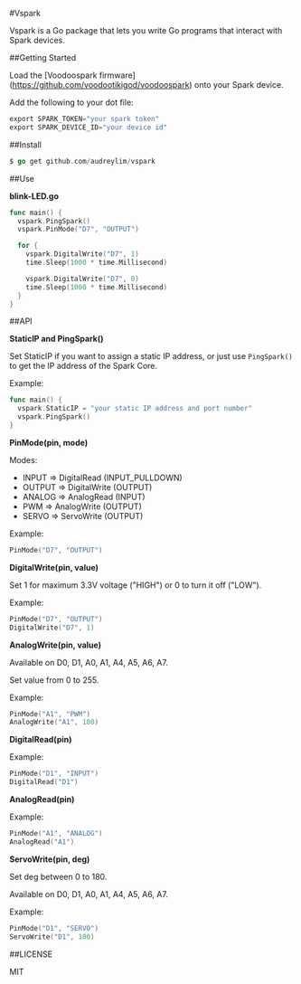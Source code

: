 #Vspark

Vspark is a Go package that lets you write Go programs that interact with Spark devices.

##Getting Started

Load the [Voodoospark firmware] (https://github.com/voodootikigod/voodoospark) onto your Spark device. 

Add the following to your dot file:

```go
export SPARK_TOKEN="your spark token"
export SPARK_DEVICE_ID="your device id"
```

##Install

```go
$ go get github.com/audreylim/vspark
```

##Use

**blink-LED.go**

```go
func main() {
  vspark.PingSpark()
  vspark.PinMode("D7", "OUTPUT")

  for {
    vspark.DigitalWrite("D7", 1)
    time.Sleep(1000 * time.Millisecond)

    vspark.DigitalWrite("D7", 0)
    time.Sleep(1000 * time.Millisecond)
  }
}
```

##API

**StaticIP and PingSpark()**

Set StaticIP if you want to assign a static IP address, or just use `PingSpark()` to get the IP address of the Spark Core.

Example:
```go 
func main() {
  vspark.StaticIP = "your static IP address and port number"
  vspark.PingSpark()
}
```  

**PinMode(pin, mode)**

Modes:
- INPUT => DigitalRead (INPUT_PULLDOWN)
- OUTPUT => DigitalWrite (OUTPUT)
- ANALOG => AnalogRead (INPUT)
- PWM => AnalogWrite (OUTPUT)
- SERVO => ServoWrite (OUTPUT)

Example: 
```go
PinMode("D7", "OUTPUT")
```

**DigitalWrite(pin, value)**

Set 1 for maximum 3.3V voltage ("HIGH") or 0 to turn it off ("LOW").

Example: 
```go
PinMode("D7", "OUTPUT")
DigitalWrite("D7", 1)
```

**AnalogWrite(pin, value)**

Available on D0, D1, A0, A1, A4, A5, A6, A7.

Set value from 0 to 255.

Example:
```go
PinMode("A1", "PWM")
AnalogWrite("A1", 100)
```

**DigitalRead(pin)**

Example:
```go
PinMode("D1", "INPUT")
DigitalRead("D1")
```

**AnalogRead(pin)**

Example:
```go
PinMode("A1", "ANALOG")
AnalogRead("A1")
```

**ServoWrite(pin, deg)**

Set deg between 0 to 180.

Available on D0, D1, A0, A1, A4, A5, A6, A7.

Example:
```go
PinMode("D1", "SERVO")
ServoWrite("D1", 180)
```

##LICENSE

MIT
